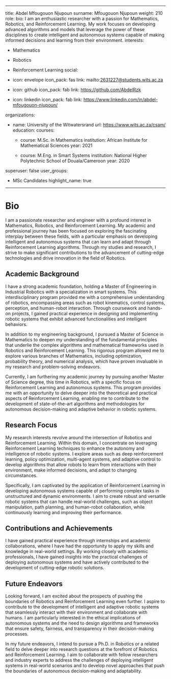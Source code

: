 
---
title: Abdel Mfougouon Njupoun
surname: Mfougouon Njupoun
weight: 210
role:
bio: I am an enthusiastic researcher with a passion for Mathematics, Robotics, and Reinforcement Learning. My work focuses on developing advanced algorithms and models that leverage the power of these disciplines to create intelligent and autonomous systems capable of making informed decisions and learning from their environment.
interests:
  - Mathematics
  - Robotics
  - Reinforcement Learning
social:
  - icon: envelope
    icon_pack: fas
    link: mailto:2631227@students.wits.ac.za



  - icon: github
    icon_pack: fab
    link: https://github.com/AbdelRzk

  - icon: linkedin
    icon_pack: fab
    link: https://www.linkedin.com/in/abdel-mfougouon-njupoun/

organizations:
  - name: University of the Witwatersrand
    url: https://www.wits.ac.za/csam/
education:
  courses:
    - course: M.Sc. in Mathematics
      institution: African Institute for Mathematical Sciences
      year: 2021

    - course: M.Eng. in Smart Systems
      institution: National Higher Polytechnic School of Douala/Cameroon
      year: 2020


superuser: false
user_groups:
  - MSc Candidates
highlight_name: true


---

# Bio

I am a passionate researcher and engineer with a profound interest in Mathematics, Robotics, and Reinforcement Learning. My academic and professional journey has been focused on exploring the fascinating interplay between these fields, with a particular emphasis on developing intelligent and autonomous systems that can learn and adapt through Reinforcement Learning algorithms. Through my studies and research, I strive to make significant contributions to the advancement of cutting-edge technologies and drive innovation in the field of Robotics.

## Academic Background

I have a strong academic foundation, holding a Master of Engineering in Industrial Robotics with a specialization in smart systems. This interdisciplinary program provided me with a comprehensive understanding of robotics, encompassing areas such as robot kinematics, control systems, perception, and human-robot interaction. Through coursework and hands-on projects, I gained practical experience in designing and implementing robotic systems that exhibit advanced functionalities and intelligent behaviors.

In addition to my engineering background, I pursued a Master of Science in Mathematics to deepen my understanding of the fundamental principles that underlie the complex algorithms and mathematical frameworks used in Robotics and Reinforcement Learning. This rigorous program allowed me to explore various branches of Mathematics, including optimization, probability theory, and numerical analysis, which have proven invaluable in my research and problem-solving endeavors.

Currently, I am furthering my academic journey by pursuing another Master of Science degree, this time in Robotics, with a specific focus on Reinforcement Learning and autonomous systems. This program provides me with an opportunity to delve deeper into the theoretical and practical aspects of Reinforcement Learning, enabling me to contribute to the development of state-of-the-art algorithms and methodologies for autonomous decision-making and adaptive behavior in robotic systems.

## Research Focus

My research interests revolve around the intersection of Robotics and Reinforcement Learning. Within this domain, I concentrate on leveraging Reinforcement Learning techniques to enhance the autonomy and intelligence of robotic systems. I explore areas such as deep reinforcement learning, policy optimization, multi-agent systems, and adaptive control to develop algorithms that allow robots to learn from interactions with their environment, make informed decisions, and adapt to changing circumstances.

Specifically, I am captivated by the application of Reinforcement Learning in developing autonomous systems capable of performing complex tasks in unstructured and dynamic environments. I aim to create robust and versatile robotic systems that can handle real-world challenges, such as object manipulation, path planning, and human-robot collaboration, while continuously learning and improving their performance.

## Contributions and Achievements

I have gained practical experience through internships and academic collaborations, where I have had the opportunity to apply my skills and knowledge in real-world settings. By working closely with academic professionals, I have gained insights into the practical challenges of deploying autonomous systems and have actively contributed to the development of cutting-edge robotic solutions.

## Future Endeavors

Looking forward, I am excited about the prospects of pushing the boundaries of Robotics and Reinforcement Learning even further. I aspire to contribute to the development of intelligent and adaptive robotic systems that seamlessly interact with their environment and collaborate with humans. I am particularly interested in the ethical implications of autonomous systems and the need to design algorithms and frameworks that ensure safety, fairness, and transparency in their decision-making processes.

In my future endeavors, I intend to pursue a Ph.D. in Robotics or a related field to delve deeper into research questions at the forefront of Robotics and Reinforcement Learning. I aim to collaborate with fellow researchers and industry experts to address the challenges of deploying intelligent systems in real-world scenarios and to develop novel approaches that push the boundaries of autonomous decision-making and adaptability.

